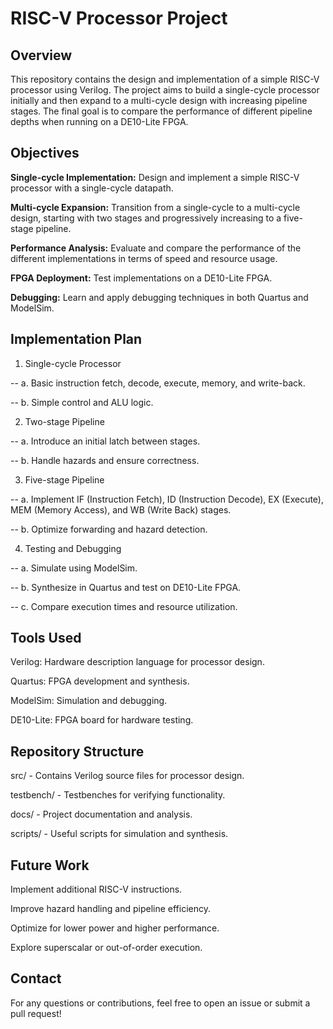 # RISC-V Processor Project

## Overview

This repository contains the design and implementation of a simple RISC-V processor using Verilog. The project aims to build a single-cycle processor initially and then expand to a multi-cycle design with increasing pipeline stages. The final goal is to compare the performance of different pipeline depths when running on a DE10-Lite FPGA.

## Objectives

**Single-cycle Implementation:** Design and implement a simple RISC-V processor with a single-cycle datapath.

**Multi-cycle Expansion:** Transition from a single-cycle to a multi-cycle design, starting with two stages and progressively increasing to a five-stage pipeline.

**Performance Analysis:** Evaluate and compare the performance of the different implementations in terms of speed and resource usage.

**FPGA Deployment:** Test implementations on a DE10-Lite FPGA.

**Debugging:** Learn and apply debugging techniques in both Quartus and ModelSim.

## Implementation Plan

1. Single-cycle Processor

  -- a. Basic instruction fetch, decode, execute, memory, and write-back.

  -- b. Simple control and ALU logic.

2. Two-stage Pipeline

  -- a. Introduce an initial latch between stages.

  -- b. Handle hazards and ensure correctness.

3. Five-stage Pipeline

  -- a. Implement IF (Instruction Fetch), ID (Instruction Decode), EX (Execute), MEM (Memory Access), and WB (Write Back) stages.

  -- b. Optimize forwarding and hazard detection.

4. Testing and Debugging

  -- a. Simulate using ModelSim.

  -- b. Synthesize in Quartus and test on DE10-Lite FPGA.

  -- c. Compare execution times and resource utilization.

## Tools Used

Verilog: Hardware description language for processor design.

Quartus: FPGA development and synthesis.

ModelSim: Simulation and debugging.

DE10-Lite: FPGA board for hardware testing.

## Repository Structure

src/ - Contains Verilog source files for processor design.

testbench/ - Testbenches for verifying functionality.

docs/ - Project documentation and analysis.

scripts/ - Useful scripts for simulation and synthesis.

## Future Work

Implement additional RISC-V instructions.

Improve hazard handling and pipeline efficiency.

Optimize for lower power and higher performance.

Explore superscalar or out-of-order execution.

## Contact

For any questions or contributions, feel free to open an issue or submit a pull request!
